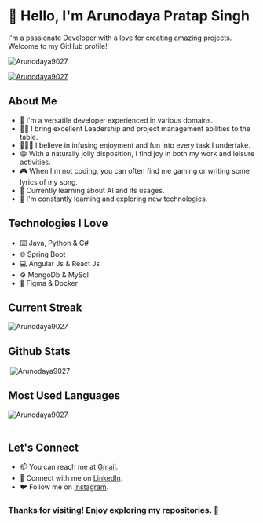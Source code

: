<!-- Header -->
# 👋 Hello, I'm Arunodaya Pratap Singh

<!-- Introduction -->
I'm a passionate Developer with a love for creating amazing projects. Welcome to my GitHub profile!

<p align="left"> <img src="https://komarev.com/ghpvc/?username=Arunodaya9027&label=Profile%20views&color=0e75b6&style=flat" alt="Arunodaya9027" /> </p>

<p align="left"> <a href="https://github.com/ryo-ma/github-profile-trophy"><img src="https://github-profile-trophy.vercel.app/?username=Arunodaya9027" alt="Arunodaya9027" /></a> </p>

<!-- About Me -->
## About Me
- 🌟 I'm a versatile developer experienced in various domains.
- 👨‍💻 I bring excellent Leadership and project management abilities to the table.
- 🙋🏼‍♂️ I believe in infusing enjoyment and fun into every task I undertake.
- 😄 With a naturally jolly disposition, I find joy in both my work and leisure activities.
- 🎮 When I'm not coding, you can often find me gaming or writing some lyrics of my song.
- 🚀 Currently learning about AI and its usages.
- 🌱 I'm constantly learning and exploring new technologies.

<!-- Technologies -->
## Technologies I Love
- ⌨️ Java, Python & C#
- 🌐 Spring Boot
- 💻 Angular Js & React Js
- ⚙️ MongoDb & MySql
- 📱 Figma & Docker


<!-- Projects -->
<!--
## Featured Projects
Here are some of the projects I'm proud of:
1. [Project 1 Name](Link to Project 1 Repository) - [Brief Description]
   ![Project 1 Screenshot/GIF](Link to Screenshot/GIF)

2. [Project 2 Name](Link to Project 2 Repository) - [Brief Description]
   ![Project 2 Screenshot/GIF](Link to Screenshot/GIF)
   -->

<!-- GitHub Stats -->
<!--
## GitHub Stats
![Arunodaya's GitHub Stats](https://github-readme-stats.vercel.app/api?username=Arunodaya9027&show_icons=true&theme=dracula&include_all_commits=true)
-->


## Current Streak

<p><img align="center" src="https://github-readme-streak-stats.herokuapp.com/?user=Arunodaya9027&" alt="Arunodaya9027" /></p>


## Github Stats

<p>&nbsp;<img align="center" src="https://github-readme-stats.vercel.app/api?username=Arunodaya9027&show_icons=true&locale=en&theme=dracula" alt="Arunodaya9027" /></p>


## Most Used Languages

<p><img align="left" src="https://github-readme-stats.vercel.app/api/top-langs?username=Arunodaya9027&show_icons=true&locale=en&layout=compact&theme=dracula" alt="Arunodaya9027" /></p>


<br/>
<br/>

<!-- Contact and Social -->
## Let's Connect
- 📫 You can reach me at [Gmail](arunodaya9027p.sg@gmail.com).
- 📧 Connect with me on [LinkedIn](https://www.linkedin.com/in/arunodaya-p-singh-9027/).
- 🐦 Follow me on [Instagram](https://www.instagram.com/arunodaya_p07s/).

<!-- Footer -->
### Thanks for visiting! Enjoy exploring my repositories. 🚀

<!---
Arunodaya9027/Arunodaya9027 is a ✨ special ✨ repository because its `README.md` (this file) appears on your GitHub profile.
You can click the Preview link to take a look at your changes.
--->
